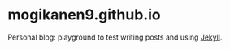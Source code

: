 # mogikanen9.github.io
Personal blog: playground to test writing posts and using [Jekyll](https://jekyllrb.com).
